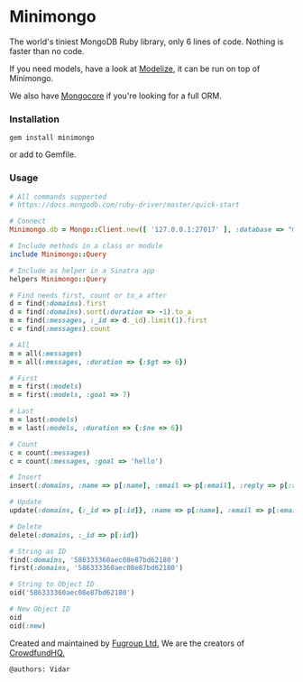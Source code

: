 # Minimongo
The world's tiniest MongoDB Ruby library, only 6 lines of code. Nothing is faster than no code.

If you need models, have a look at [Modelize,](https://github.com/fugroup/modelize) it can be run on top of Minimongo.

We also have [Mongocore](https://github.com/fugroup/mongocore) if you're looking for a full ORM.

### Installation
```
gem install minimongo
```
or add to Gemfile.

### Usage
```ruby
# All commands supported
# https://docs.mongodb.com/ruby-driver/master/quick-start

# Connect
Minimongo.db = Mongo::Client.new([ '127.0.0.1:27017' ], :database => "minimongo_#{ENV['RACK_ENV']}")

# Include methods in a class or module
include Minimongo::Query

# Include as helper in a Sinatra app
helpers Minimongo::Query

# Find needs first, count or to_a after
d = find(:domains).first
d = find(:domains).sort(:duration => -1).to_a
m = find(:messages, :_id => d._id).limit(1).first
c = find(:messages).count

# All
m = all(:messages)
m = all(:messages, :duration => {:$gt => 6})

# First
m = first(:models)
m = first(:models, :goal => 7)

# Last
m = last(:models)
m = last(:models, :duration => {:$ne => 6})

# Count
c = count(:messages)
c = count(:messages, :goal => 'hello')

# Insert
insert(:domains, :name => p[:name], :email => p[:email], :reply => p[:reply])

# Update
update(:domains, {:_id => p[:id]}, :name => p[:name], :email => p[:email])

# Delete
delete(:domains, :_id => p[:id])

# String as ID
find(:domains, '586333360aec08e87bd62180')
first(:domains, '586333360aec08e87bd62180')

# String to Object ID
oid('586333360aec08e87bd62180')

# New Object ID
oid
oid(:new)

```

Created and maintained by [Fugroup Ltd.](https://www.fugroup.net) We are the creators of [CrowdfundHQ.](https://crowdfundhq.com)

`@authors: Vidar`

